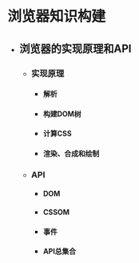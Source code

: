 # 浏览器知识构建
+ ## 浏览器的实现原理和API
  + ### 实现原理
    + #### 解析
    + #### 构建DOM树
    + #### 计算CSS
    + #### 渲染、合成和绘制
  + ### API
    + #### DOM
    + #### CSSOM
    + #### 事件
    + #### API总集合